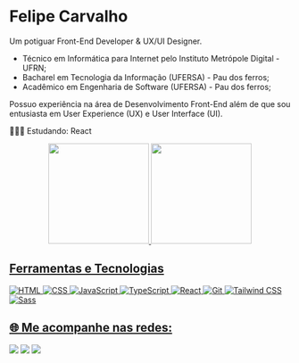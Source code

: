 # Felipe Carvalho
Um potiguar Front-End Developer & UX/UI Designer.

- Técnico em Informática para Internet pelo Instituto Metrópole Digital - UFRN;
- Bacharel em Tecnologia da Informação (UFERSA) - Pau dos ferros;
- Acadêmico em Engenharia de Software (UFERSA) - Pau dos ferros;
  
Possuo experiência na área de Desenvolvimento Front-End além de que sou entusiasta em User Experience (UX) e User Interface (UI).

👨🏼‍💻 Estudando: React
</br>

<div align="center">
  <a href="https://github.com/oecarvalho">
  <img height="180em" src="https://github-readme-stats.vercel.app/api?username=oecarvalho&theme=aura"/>
  <img height="180em" src="https://github-readme-stats.vercel.app/api/top-langs/?username=oecarvalho&layout=compact&langs_count=7&theme=aura"/>
</div>
    
## Ferramentas e Tecnologias

![HTML](https://img.shields.io/badge/HTML-239120?style=for-the-badge&logo=html5&logoColor=white)
![CSS](https://img.shields.io/badge/CSS-239120?&style=for-the-badge&logo=css3&logoColor=white)
![JavaScript](https://img.shields.io/badge/JavaScript-F7DF1E?logo=javascript&logoColor=black&style=for-the-badge)
![TypeScript](https://img.shields.io/badge/TypeScript-3178C6?logo=typescript&logoColor=white&style=for-the-badge)
![React](https://img.shields.io/badge/React-61DAFB?logo=react&logoColor=black&style=for-the-badge)
![Git](https://img.shields.io/badge/Git-F05032?logo=git&logoColor=white&style=for-the-badge)
![Tailwind CSS](https://img.shields.io/badge/Tailwind_CSS-38B2AC?style=for-the-badge&logo=tailwind-css&logoColor=white)
![Sass](https://img.shields.io/badge/Sass-CC6699?style=for-the-badge&logo=sass&logoColor=white)


## 🌐 Me acompanhe nas redes:
 <div> 
  <a href="https://www.instagram.com/oecarvalho/" target="_blank"><img src="https://img.shields.io/badge/-Instagram-%23E4405F?style=for-the-badge&logo=instagram&logoColor=white"     target="_blank"></a>
  <a href = "mailto:carvalhofelipe683@gmail.com"><img src="https://img.shields.io/badge/-Gmail-%23333?style=for-the-badge&logo=gmail&logoColor=white" target="_blank"></a>
  <a href="https://www.linkedin.com/in/felipe-carvalho-072895197" target="_blank"><img src="https://img.shields.io/badge/-LinkedIn-%230077B5?style=for-the-badge&logo=linkedin&logoColor=white" target="_blank"></a> 
 
</div>


